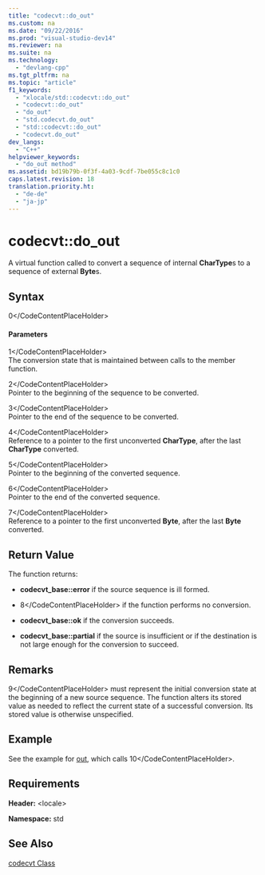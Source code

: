 ```yaml
---
title: "codecvt::do_out"
ms.custom: na
ms.date: "09/22/2016"
ms.prod: "visual-studio-dev14"
ms.reviewer: na
ms.suite: na
ms.technology: 
  - "devlang-cpp"
ms.tgt_pltfrm: na
ms.topic: "article"
f1_keywords: 
  - "xlocale/std::codecvt::do_out"
  - "codecvt::do_out"
  - "do_out"
  - "std.codecvt.do_out"
  - "std::codecvt::do_out"
  - "codecvt.do_out"
dev_langs: 
  - "C++"
helpviewer_keywords: 
  - "do_out method"
ms.assetid: bd19b79b-0f3f-4a03-9cdf-7be055c8c1c0
caps.latest.revision: 18
translation.priority.ht: 
  - "de-de"
  - "ja-jp"
---
```

# codecvt::do_out
A virtual function called to convert a sequence of internal **CharType**s to a sequence of external **Byte**s.  
  
## Syntax  
  
<CodeContentPlaceHolder>0\</CodeContentPlaceHolder>  
#### Parameters  
 <CodeContentPlaceHolder>1\</CodeContentPlaceHolder>  
 The conversion state that is maintained between calls to the member function.  
  
 <CodeContentPlaceHolder>2\</CodeContentPlaceHolder>  
 Pointer to the beginning of the sequence to be converted.  
  
 <CodeContentPlaceHolder>3\</CodeContentPlaceHolder>  
 Pointer to the end of the sequence to be converted.  
  
 <CodeContentPlaceHolder>4\</CodeContentPlaceHolder>  
 Reference to a pointer to the first unconverted **CharType**, after the last **CharType** converted.  
  
 <CodeContentPlaceHolder>5\</CodeContentPlaceHolder>  
 Pointer to the beginning of the converted sequence.  
  
 <CodeContentPlaceHolder>6\</CodeContentPlaceHolder>  
 Pointer to the end of the converted sequence.  
  
 <CodeContentPlaceHolder>7\</CodeContentPlaceHolder>  
 Reference to a pointer to the first unconverted **Byte**, after the last **Byte** converted.  
  
## Return Value  
 The function returns:  
  
-   **codecvt_base::error** if the source sequence is ill formed.  
  
-   <CodeContentPlaceHolder>8\</CodeContentPlaceHolder> if the function performs no conversion.  
  
-   **codecvt_base::ok** if the conversion succeeds.  
  
-   **codecvt_base::partial** if the source is insufficient or if the destination is not large enough for the conversion to succeed.  
  
## Remarks  
 <CodeContentPlaceHolder>9\</CodeContentPlaceHolder> must represent the initial conversion state at the beginning of a new source sequence. The function alters its stored value as needed to reflect the current state of a successful conversion. Its stored value is otherwise unspecified.  
  
## Example  
 See the example for [out](../vs140/codecvt--out.md), which calls <CodeContentPlaceHolder>10\</CodeContentPlaceHolder>.  
  
## Requirements  
 **Header:** \<locale>  
  
 **Namespace:** std  
  
## See Also  
 [codecvt Class](../vs140/codecvt-class.md)